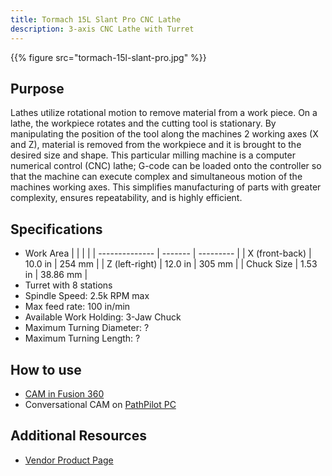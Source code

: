 ```yaml
---
title: Tormach 15L Slant Pro CNC Lathe 
description: 3-axis CNC Lathe with Turret
---
```


{{% figure src="tormach-15l-slant-pro.jpg" %}}

## Purpose
Lathes utilize rotational motion to remove material from a work piece. On a lathe, the workpiece rotates and the cutting tool is stationary. By manipulating the position of the tool along the machines 2 working axes (X and Z), material is removed from the workpiece and it is brought to the desired size and shape. This particular milling machine is a computer numerical control (CNC) lathe; G-code can be loaded onto the controller so that the machine can execute complex and simultaneous motion of the machines working axes. This simplifies manufacturing of parts with greater complexity, ensures repeatability, and is highly efficient.

## Specifications
- Work Area
|                |         |           |
| -------------- | ------- | --------- |
| X (front-back) | 10.0 in | 254 mm    |
| Z (left-right) | 12.0 in | 305 mm    |
| Chuck Size     | 1.53 in | 38.86 mm  |
- Turret with 8 stations
- Spindle Speed: 2.5k RPM max
- Max feed rate: 100 in/min
- Available Work Holding: 3-Jaw Chuck
- Maximum Turning Diameter: ?
- Maximum Turning Length: ?

## How to use
- [CAM in Fusion 360](/guides/cam-intro-fusion-360/)
- Conversational CAM on [PathPilot PC](https://hub.pathpilot.com/)

## Additional Resources
- [Vendor Product Page][1]

[1]: https://tormach.com/machines/lathes/15l-slant-pro-lathe.html
